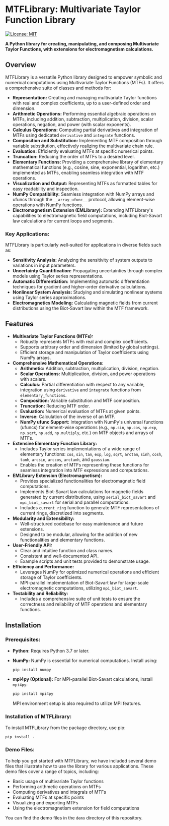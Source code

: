 # MTFLibrary: Multivariate Taylor Function Library

[![License: MIT](https://img.shields.io/badge/License-MIT-yellow.svg)](https://opensource.org/licenses/MIT)

**A Python library for creating, manipulating, and composing Multivariate Taylor Functions, with extensions for electromagnetism calculations.**

## Overview

MTFLibrary is a versatile Python library designed to empower symbolic and numerical computations using Multivariate Taylor Functions (MTFs). It offers a comprehensive suite of classes and methods for:

  - **Representation:** Creating and managing multivariate Taylor functions with real and complex coefficients, up to a user-defined order and dimension.
  - **Arithmetic Operations:** Performing essential algebraic operations on MTFs, including addition, subtraction, multiplication, division, scalar operations, negation, and power (with scalar exponents).
  - **Calculus Operations:** Computing partial derivatives and integration of MTFs using dedicated `derivative` and `integrate` functions.
  - **Composition and Substitution:** Implementing MTF composition through variable substitution, effectively realizing the multivariate chain rule.
  - **Evaluation:** Efficiently evaluating MTFs at specific numerical points.
  - **Truncation:** Reducing the order of MTFs to a desired level.
  - **Elementary Functions:** Providing a comprehensive library of elementary mathematical functions (e.g., cosine, sine, exponential, logarithm, etc.) implemented as MTFs, enabling seamless integration with MTF operations.
  - **Visualization and Output:** Representing MTFs as formatted tables for easy readability and inspection.
  - **NumPy Compatibility:** Seamless integration with NumPy arrays and ufuncs through the `__array_ufunc__` protocol, allowing element-wise operations with NumPy functions.
  - **Electromagnetism Extension (EMLibrary):** Extending MTFLibrary's capabilities to electromagnetic field computations, including Biot-Savart law calculations for current loops and segments.

### Key Applications:

MTFLibrary is particularly well-suited for applications in diverse fields such as:

  - **Sensitivity Analysis:** Analyzing the sensitivity of system outputs to variations in input parameters.
  - **Uncertainty Quantification:** Propagating uncertainties through complex models using Taylor series representations.
  - **Automatic Differentiation:** Implementing automatic differentiation techniques for gradient and higher-order derivative calculations.
  - **Nonlinear System Analysis:** Studying and simulating nonlinear systems using Taylor series approximations.
  - **Electromagnetics Modeling:** Calculating magnetic fields from current distributions using the Biot-Savart law within the MTF framework.

## Features

  - **Multivariate Taylor Functions (MTFs):**
      - Robustly represents MTFs with real and complex coefficients.
      - Supports arbitrary order and dimension (limited by global settings).
      - Efficient storage and manipulation of Taylor coefficients using NumPy arrays.
  - **Comprehensive Mathematical Operations:**
      - **Arithmetic:** Addition, subtraction, multiplication, division, negation.
      - **Scalar Operations:** Multiplication, division, and power operations with scalars.
      - **Calculus:** Partial differentiation with respect to any variable, integration using `derivative` and `integrate` functions from `elementary_functions`.
      - **Composition:** Variable substitution and MTF composition.
      - **Truncation:** Reducing MTF order.
      - **Evaluation:** Numerical evaluation of MTFs at given points.
      - **Inverse:** Calculation of the inverse of an MTF.
      - **NumPy ufunc Support:**  Integration with NumPy's universal functions (ufuncs) for element-wise operations (e.g., `np.sin`, `np.cos`, `np.exp`, `np.sqrt`, `np.add`, `np.multiply`, etc.) on MTF objects and arrays of MTFs.
  - **Extensive Elementary Function Library:**
      - Includes Taylor series implementations of a wide range of elementary functions: `cos`, `sin`, `tan`, `exp`, `log`, `sqrt`, `arctan`, `sinh`, `cosh`, `tanh`, `arcsin`, `arccos`, `arctanh`, and `gaussian`.
      - Enables the creation of MTFs representing these functions for seamless integration into MTF expressions and computations.
  - **EMLibrary Extension (Electromagnetism):**
      - Provides specialized functionalities for electromagnetic field computations.
      - Implements Biot-Savart law calculations for magnetic fields generated by current distributions, using `serial_biot_savart` and `mpi_biot_savart` for serial and parallel computations.
      - Includes `current_ring` function to generate MTF representations of current rings, discretized into segments.
  - **Modularity and Extensibility:**
      - Well-structured codebase for easy maintenance and future extensions.
      - Designed to be modular, allowing for the addition of new functionalities and elementary functions.
  - **User-Friendly API:**
      - Clear and intuitive function and class names.
      - Consistent and well-documented API.
      - Example scripts and unit tests provided to demonstrate usage.
  - **Efficiency and Performance:**
      - Leverages NumPy for optimized numerical operations and efficient storage of Taylor coefficients.
      - MPI-parallel implementation of Biot-Savart law for large-scale electromagnetic computations, utilizing `mpi_biot_savart`.
  - **Testability and Reliability:**
      - Includes a comprehensive suite of unit tests to ensure the correctness and reliability of MTF operations and elementary functions.

## Installation

### Prerequisites:

  - **Python:** Requires Python 3.7 or later.

  - **NumPy:** NumPy is essential for numerical computations. Install using:

    ```bash
    pip install numpy
    ```

  - **mpi4py (Optional):** For MPI-parallel Biot-Savart calculations, install `mpi4py`:

    ```bash
    pip install mpi4py
    ```

    MPI environment setup is also required to utilize MPI features.

### Installation of MTFLibrary:

To install MTFLibrary from the package directory, use pip:

```bash
pip install .
```

### Demo Files:
To help you get started with MTFLibrary, we have included several demo files that illustrate how to use the library for various applications. These demo files cover a range of topics, including:

- Basic usage of multivariate Taylor functions
- Performing arithmetic operations on MTFs
- Computing derivatives and integrals of MTFs
- Evaluating MTFs at specific points
- Visualizing and exporting MTFs
- Using the electromagnetism extension for field computations

You can find the demo files in the `demo` directory of this repository.